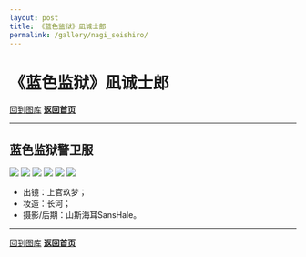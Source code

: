 ```yaml
---
layout: post
title: 《蓝色监狱》凪诚士郎
permalink: /gallery/nagi_seishiro/
---
```


<haed>
    <link rel="stylesheet" href="../../css/gallery.css">
</haed>

# 《蓝色监狱》凪诚士郎

[回到图库](../)
[**返回首页**](https://www.jumern.com/)

---

## 蓝色监狱警卫服

<div class="horizontal">
    <img src="guard_uniform/nagi_seishiro-001.jpg">
    <img src="guard_uniform/nagi_seishiro-002.jpg">
    <img src="guard_uniform/nagi_seishiro-003.jpg">
    <img src="guard_uniform/nagi_seishiro-004.jpg">
    <img src="guard_uniform/nagi_seishiro-005.jpg">
    <img src="guard_uniform/nagi_seishiro-006.jpg">
</div>

- 出镜：上官玖梦；
- 妆造：长河；
- 摄影/后期：山斯海耳SansHale。

---

[回到图库](../)
[**返回首页**](https://www.jumern.com/)